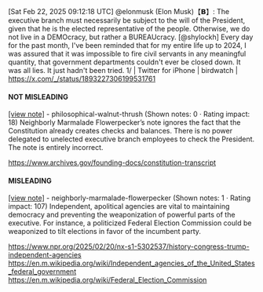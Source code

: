 [Sat Feb 22, 2025 09:12:18 UTC] @elonmusk (Elon Musk)【𝗕】: The executive branch must necessarily be subject to the will of the President, given that he is the elected representative of the people.  Otherwise, we do not live in a DEMOcracy, but rather a BUREAUcracy. [@shylockh] Every day for the past month, I've been reminded that for my entire life up to 2024, I was assured that it was impossible to fire civil servants in any meaningful quantity, that government departments couldn't ever be closed down. It was all lies. It just hadn't been tried. 1/ | Twitter for iPhone | birdwatch | https://x.com/_/status/1893227306199531761

#### NOT MISLEADING

[[view note]](https://x.com/i/birdwatch/n/1893498099768926611) - philosophical-walnut-thrush (Shown notes: 0 · Rating impact: 18)
Neighborly Marmalade Flowerpecker’s note ignores the fact that the Constitution already creates checks and balances. There is no power delegated to unelected executive branch employees to check the President. The note is entirely incorrect.

https://www.archives.gov/founding-docs/constitution-transcript

#### MISLEADING

[[view note]](https://x.com/i/birdwatch/n/1893408052524482564) - neighborly-marmalade-flowerpecker (Shown notes: 1 · Rating impact: 107)
Independent, apolitical agencies are vital to maintaining democracy and preventing the weaponization of powerful parts of the executive. For instance, a politicized Federal Election Commission could be weaponized to tilt elections in favor of the incumbent party.

https://www.npr.org/2025/02/20/nx-s1-5302537/history-congress-trump-independent-agencies
https://en.m.wikipedia.org/wiki/Independent_agencies_of_the_United_States_federal_government
https://en.m.wikipedia.org/wiki/Federal_Election_Commission
